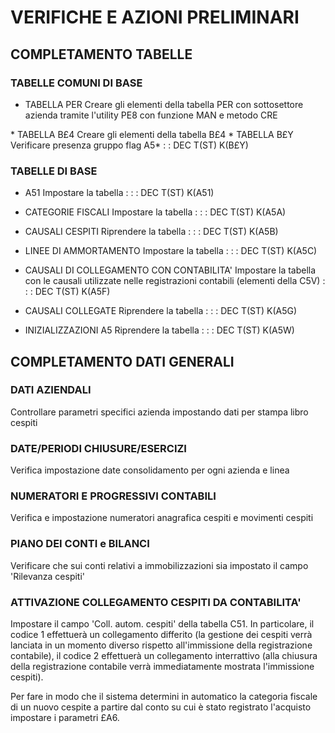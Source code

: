 # VERIFICHE E AZIONI PRELIMINARI

## COMPLETAMENTO TABELLE
### TABELLE COMUNI DI BASE
-  TABELLA PER
Creare gli elementi della tabella PER con sottosettore azienda tramite l'utility PE8 con funzione MAN e metodo CRE

 \* TABELLA B£4
Creare gli elementi della tabella B£4
 \* TABELLA B£Y
Verificare presenza gruppo flag A5\*
 :  : DEC T(ST) K(B£Y)

### TABELLE DI BASE

-  A51
Impostare la tabella : 
 :  : DEC T(ST) K(A51)

-  CATEGORIE FISCALI
Impostare la tabella : 
 :  : DEC T(ST) K(A5A)

-  CAUSALI CESPITI
Riprendere la tabella : 
 :  : DEC T(ST) K(A5B)

-  LINEE DI AMMORTAMENTO
Impostare la tabella : 
 :  : DEC T(ST) K(A5C)

-  CAUSALI DI COLLEGAMENTO CON CONTABILITA'
Impostare la tabella con le causali utilizzate nelle registrazioni contabili (elementi della C5V) : 
 :  : DEC T(ST) K(A5F)

-  CAUSALI COLLEGATE
Riprendere la tabella : 
 :  : DEC T(ST) K(A5G)

-  INIZIALIZZAZIONI A5
Riprendere la tabella : 
 :  : DEC T(ST) K(A5W)


## COMPLETAMENTO DATI GENERALI

### DATI AZIENDALI

Controllare parametri specifici azienda impostando dati per stampa libro cespiti

### DATE/PERIODI CHIUSURE/ESERCIZI
Verifica impostazione date consolidamento per ogni azienda e linea

### NUMERATORI E PROGRESSIVI CONTABILI
Verifica e impostazione numeratori anagrafica cespiti e movimenti cespiti

### PIANO DEI CONTI e BILANCI
Verificare che sui conti relativi a immobilizzazioni sia impostato il campo 'Rilevanza cespiti'


### ATTIVAZIONE COLLEGAMENTO CESPITI DA CONTABILITA'

Impostare il campo 'Coll. autom. cespiti' della tabella C51.
In particolare, il codice 1 effettuerà un collegamento differito (la gestione dei cespiti verrà lanciata in un momento diverso rispetto all'immissione della registrazione contabile), il codice 2 effettuerà un collegamento interrattivo (alla chiusura della registrazione contabile verrà immediatamente mostrata l'immissione cespiti).

Per fare in modo che il sistema determini in automatico la categoria fiscale di un nuovo cespite a partire dal conto su cui è stato registrato l'acquisto  impostare i parametri £A6.




